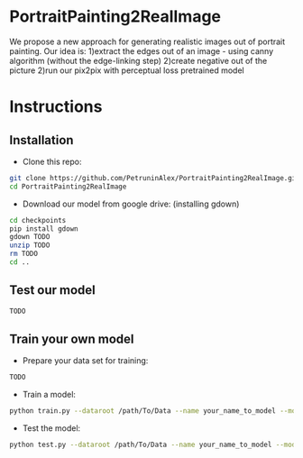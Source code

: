 # PortraitPainting2RealImage

We propose a new approach for generating realistic images out of portrait painting.
Our idea is:
1)extract the edges out of an image - using canny algorithm (without the edge-linking step)
2)create negative out of the picture
2)run our pix2pix with perceptual loss pretrained model 
# Instructions
## Installation
- Clone this repo:
```bash
git clone https://github.com/PetruninAlex/PortraitPainting2RealImage.git
cd PortraitPainting2RealImage
```
- Download our model from google drive: (installing gdown)
```bash
cd checkpoints
pip install gdown
gdown TODO
unzip TODO
rm TODO
cd ..
```

## Test our model
```bash
TODO
```
## Train your own model
- Prepare your data set for training:
```bash
TODO
```
- Train a model:
```bash
python train.py --dataroot /path/To/Data --name your_name_to_model --model pix2pix --direction BtoA
```
- Test the model:
```bash
python test.py --dataroot /path/To/Data --name your_name_to_model --model pix2pix --direction BtoA
```


